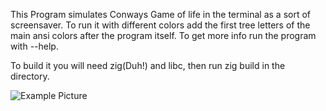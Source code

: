 This Program simulates Conways Game of life in the terminal as a sort of screensaver.
To run it with different colors add the first tree letters of the main ansi colors after the program itself.
To get more info run the program with --help.

To build it you will need zig(Duh!) and libc, then run zig build in the directory.

![Example Picture](https://github.com/CaliOn2/zConway/tree/master/Pics/example.png)
